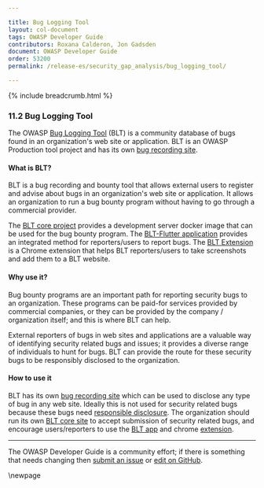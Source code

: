 ```yaml
---

title: Bug Logging Tool
layout: col-document
tags: OWASP Developer Guide
contributors: Roxana Calderon, Jon Gadsden
document: OWASP Developer Guide
order: 53200
permalink: /release-es/security_gap_analysis/bug_logging_tool/

---
```


{% include breadcrumb.html %}

### 11.2 Bug Logging Tool

The OWASP [Bug Logging Tool][blt] (BLT) is a community database of bugs found in an organization's web site or application.
BLT is an OWASP Production tool project and has its own [bug recording site][bltsite].

#### What is BLT?

BLT is a bug recording and bounty tool that allows external users to register and advise
about bugs in an organization's web site or application.
It allows an organization to run a bug bounty program without having to go through a commercial provider.

The [BLT core project][bltcore] provides a development server docker image that can be used for the
bug bounty program.
The [BLT-Flutter application][bltapp] provides an integrated method for reporters/users to report bugs.
The [BLT Extension][bltchrome] is a Chrome extension that helps BLT reporters/users
to take screenshots and add them to a BLT website.

#### Why use it?

Bug bounty programs are an important path for reporting security bugs to an organization.
These programs can be paid-for services provided by commercial companies, or they can be provided by
the company / organization itself; and this is where BLT can help.

External reporters of bugs in web sites and applications are a valuable way of identifying security
related bugs and issues; it provides a diverse range of individuals to hunt for bugs.
BLT can provide the route for these security bugs to be responsibly disclosed to the organization.

#### How to use it

BLT has its own [bug recording site][bltsite] which can be used to disclose any type of bug in any web site.
Ideally this is not used for security related bugs because these bugs need [responsible disclosure][csdisclose].
The organization should run its own [BLT core site][bltcore] to accept submission of security related bugs,
and encourage users/reporters to use the [BLT app][bltapp] and chrome [extension][bltchrome].

----

The OWASP Developer Guide is a community effort; if there is something that needs changing
then [submit an issue][issue1302] or [edit on GitHub][edit1302].

[blt]: https://owasp.org/www-project-bug-logging-tool/
[bltchrome]: https://github.com/OWASP/BLT-Extension
[bltcore]: https://github.com/OWASP/BLT
[bltapp]: https://github.com/OWASP/BLT-Flutter
[bltsite]: https://blt.owasp.org/
[csdisclose]: https://cheatsheetseries.owasp.org/cheatsheets/Vulnerability_Disclosure_Cheat_Sheet
[edit1302]: https://github.com/OWASP/www-project-developer-guide/blob/main/draft/13-security-gap-analysis/02-blt.md
[issue1302]: https://github.com/OWASP/www-project-developer-guide/issues/new?labels=content&template=request.md&title=Update:%2013-security-gap-analysis/02-blt

\newpage
